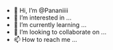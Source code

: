 - 👋 Hi, I’m @Pananiiii
- 👀 I’m interested in ...
- 🌱 I’m currently learning ...
- 💞️ I’m looking to collaborate on ...
- 📫 How to reach me ...

<!---
Pananiiii/Pananiiii is a ✨ special ✨ repository because its `README.md` (this file) appears on your GitHub profile.
You can click the Preview link to take a look at your changes.
--->
